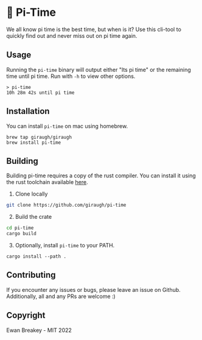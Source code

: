 # 🥧 Pi-Time
We all know pi time is the best time, but when is it? Use this cli-tool to quickly find out and never miss out on pi time again.

## Usage
Running the `pi-time` binary will output either "Its pi time" or the remaining time until pi time. Run with `-h` to view other options.

```
> pi-time
10h 28m 42s until pi time
```

## Installation
You can install `pi-time` on mac using homebrew.
```
brew tap giraugh/giraugh
brew install pi-time
```

## Building
Building pi-time requires a copy of the rust compiler. You can install it using the rust toolchain available [here](https://www.rust-lang.org/tools/install).

1. Clone locally

```bash
git clone https://github.com/giraugh/pi-time
```
2. Build the crate

```bash
cd pi-time
cargo build
```
3. Optionally, install `pi-time` to your PATH.

```
cargo install --path .
```

## Contributing
If you encounter any issues or bugs, please leave an issue on Github. Additionally, all and any PRs are welcome :)


## Copyright
Ewan Breakey - MIT 2022
